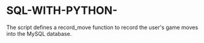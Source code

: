 # SQL-WITH-PYTHON-
The script defines a record_move function to record the user's game moves into the MySQL database.
